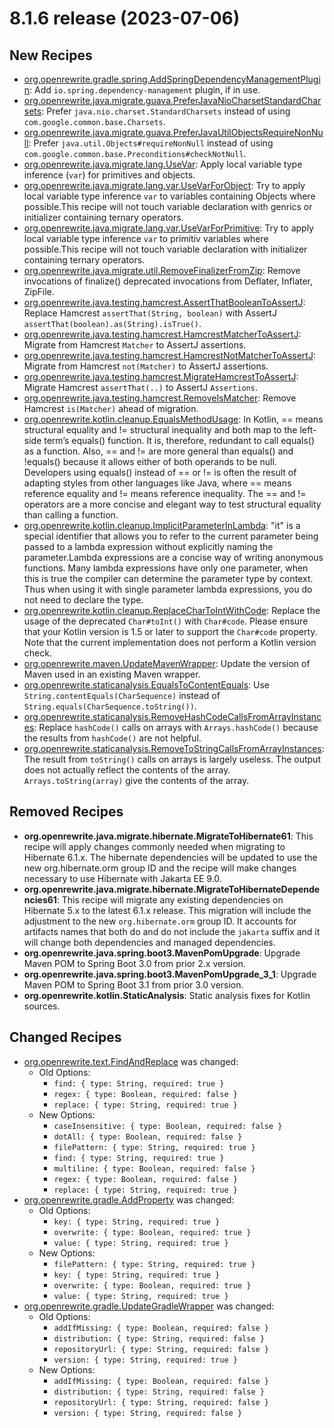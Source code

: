 # 8.1.6 release (2023-07-06)

## New Recipes

* [org.openrewrite.gradle.spring.AddSpringDependencyManagementPlugin](https://docs.openrewrite.org/reference/recipes/gradle/spring/addspringdependencymanagementplugin): Add `io.spring.dependency-management` plugin, if in use. 
* [org.openrewrite.java.migrate.guava.PreferJavaNioCharsetStandardCharsets](https://docs.openrewrite.org/reference/recipes/java/migrate/guava/preferjavaniocharsetstandardcharsets): Prefer `java.nio.charset.StandardCharsets` instead of using `com.google.common.base.Charsets`. 
* [org.openrewrite.java.migrate.guava.PreferJavaUtilObjectsRequireNonNull](https://docs.openrewrite.org/reference/recipes/java/migrate/guava/preferjavautilobjectsrequirenonnull): Prefer `java.util.Objects#requireNonNull` instead of using `com.google.common.base.Preconditions#checkNotNull`. 
* [org.openrewrite.java.migrate.lang.UseVar](https://docs.openrewrite.org/reference/recipes/java/migrate/lang/usevar): Apply local variable type inference (`var`) for primitives and objects. 
* [org.openrewrite.java.migrate.lang.var.UseVarForObject](https://docs.openrewrite.org/reference/recipes/java/migrate/lang/var/usevarforobject): Try to apply local variable type inference `var` to variables containing Objects where possible.This recipe will not touch variable declaration with genrics or initializer containing ternary operators. 
* [org.openrewrite.java.migrate.lang.var.UseVarForPrimitive](https://docs.openrewrite.org/reference/recipes/java/migrate/lang/var/usevarforprimitive): Try to apply local variable type inference `var` to primitiv variables where possible.This recipe will not touch variable declaration with initializer containing ternary operators. 
* [org.openrewrite.java.migrate.util.RemoveFinalizerFromZip](https://docs.openrewrite.org/reference/recipes/java/migrate/util/removefinalizerfromzip): Remove invocations of finalize() deprecated invocations from Deflater, Inflater, ZipFile. 
* [org.openrewrite.java.testing.hamcrest.AssertThatBooleanToAssertJ](https://docs.openrewrite.org/reference/recipes/java/testing/hamcrest/assertthatbooleantoassertj): Replace Hamcrest `assertThat(String, boolean)` with AssertJ `assertThat(boolean).as(String).isTrue()`. 
* [org.openrewrite.java.testing.hamcrest.HamcrestMatcherToAssertJ](https://docs.openrewrite.org/reference/recipes/java/testing/hamcrest/hamcrestmatchertoassertj): Migrate from Hamcrest `Matcher` to AssertJ assertions. 
* [org.openrewrite.java.testing.hamcrest.HamcrestNotMatcherToAssertJ](https://docs.openrewrite.org/reference/recipes/java/testing/hamcrest/hamcrestnotmatchertoassertj): Migrate from Hamcrest `not(Matcher)` to AssertJ assertions. 
* [org.openrewrite.java.testing.hamcrest.MigrateHamcrestToAssertJ](https://docs.openrewrite.org/reference/recipes/java/testing/hamcrest/migratehamcresttoassertj): Migrate Hamcrest `assertThat(..)` to AssertJ `Assertions`. 
* [org.openrewrite.java.testing.hamcrest.RemoveIsMatcher](https://docs.openrewrite.org/reference/recipes/java/testing/hamcrest/removeismatcher): Remove Hamcrest `is(Matcher)` ahead of migration. 
* [org.openrewrite.kotlin.cleanup.EqualsMethodUsage](https://docs.openrewrite.org/reference/recipes/kotlin/cleanup/equalsmethodusage): In Kotlin, == means structural equality and != structural inequality and both map to the left-side term’s equals() function. It is, therefore, redundant to call equals() as a function. Also, == and != are more general than equals() and !equals() because it allows either of both operands to be null.
Developers using equals() instead of == or != is often the result of adapting styles from other languages like Java, where == means reference equality and != means reference inequality.
The == and != operators are a more concise and elegant way to test structural equality than calling a function. 
* [org.openrewrite.kotlin.cleanup.ImplicitParameterInLambda](https://docs.openrewrite.org/reference/recipes/kotlin/cleanup/implicitparameterinlambda): "it" is a special identifier that allows you to refer to the current parameter being passed to a lambda expression without explicitly naming the parameter.Lambda expressions are a concise way of writing anonymous functions. Many lambda expressions have only one parameter, when this is true the compiler can determine the parameter type by context. Thus when using it with single parameter lambda expressions, you do not need to declare the type. 
* [org.openrewrite.kotlin.cleanup.ReplaceCharToIntWithCode](https://docs.openrewrite.org/reference/recipes/kotlin/cleanup/replacechartointwithcode): Replace the usage of the deprecated `Char#toInt()` with `Char#code`. Please ensure that your Kotlin version is 1.5 or later to support the `Char#code` property. Note that the current implementation does not perform a Kotlin version check. 
* [org.openrewrite.maven.UpdateMavenWrapper](https://docs.openrewrite.org/reference/recipes/maven/updatemavenwrapper): Update the version of Maven used in an existing Maven wrapper. 
* [org.openrewrite.staticanalysis.EqualsToContentEquals](https://docs.openrewrite.org/reference/recipes/staticanalysis/equalstocontentequals): Use `String.contentEquals(CharSequence)` instead of `String.equals(CharSequence.toString())`. 
* [org.openrewrite.staticanalysis.RemoveHashCodeCallsFromArrayInstances](https://docs.openrewrite.org/reference/recipes/staticanalysis/removehashcodecallsfromarrayinstances): Replace `hashCode()` calls on arrays with `Arrays.hashCode()` because the results from `hashCode()` are not helpful. 
* [org.openrewrite.staticanalysis.RemoveToStringCallsFromArrayInstances](https://docs.openrewrite.org/reference/recipes/staticanalysis/removetostringcallsfromarrayinstances): The result from `toString()` calls on arrays is largely useless. The output does not actually reflect the contents of the array. `Arrays.toString(array)` give the contents of the array. 

## Removed Recipes

* **org.openrewrite.java.migrate.hibernate.MigrateToHibernate61**: This recipe will apply changes commonly needed when migrating to Hibernate 6.1.x. The hibernate dependencies will   be updated to use the new org.hibernate.orm group ID and the recipe will make changes necessary to use Hibernate with Jakarta EE 9.0. 
* **org.openrewrite.java.migrate.hibernate.MigrateToHibernateDependencies61**: This recipe will migrate any existing dependencies on Hibernate 5.x to the latest 6.1.x release. This migration will include the adjustment to the new `org.hibernate.orm` group ID. It accounts for artifacts names that both do and do not include the `jakarta` suffix and it will change both dependencies and managed dependencies. 
* **org.openrewrite.java.spring.boot3.MavenPomUpgrade**: Upgrade Maven POM to Spring Boot 3.0 from prior 2.x version. 
* **org.openrewrite.java.spring.boot3.MavenPomUpgrade_3_1**: Upgrade Maven POM to Spring Boot 3.1 from prior 3.0 version. 
* **org.openrewrite.kotlin.StaticAnalysis**: Static analysis fixes for Kotlin sources. 

## Changed Recipes

* [org.openrewrite.text.FindAndReplace](https://docs.openrewrite.org/reference/recipes/text/findandreplace) was changed:
  * Old Options:
    * `find: { type: String, required: true }`
    * `regex: { type: Boolean, required: false }`
    * `replace: { type: String, required: true }`
  * New Options:
    * `caseInsensitive: { type: Boolean, required: false }`
    * `dotAll: { type: Boolean, required: false }`
    * `filePattern: { type: String, required: true }`
    * `find: { type: String, required: true }`
    * `multiline: { type: Boolean, required: false }`
    * `regex: { type: Boolean, required: false }`
    * `replace: { type: String, required: true }`
* [org.openrewrite.gradle.AddProperty](https://docs.openrewrite.org/reference/recipes/gradle/addproperty) was changed:
  * Old Options:
    * `key: { type: String, required: true }`
    * `overwrite: { type: Boolean, required: true }`
    * `value: { type: String, required: true }`
  * New Options:
    * `filePattern: { type: String, required: true }`
    * `key: { type: String, required: true }`
    * `overwrite: { type: Boolean, required: true }`
    * `value: { type: String, required: true }`
* [org.openrewrite.gradle.UpdateGradleWrapper](https://docs.openrewrite.org/reference/recipes/gradle/updategradlewrapper) was changed:
  * Old Options:
    * `addIfMissing: { type: Boolean, required: false }`
    * `distribution: { type: String, required: false }`
    * `repositoryUrl: { type: String, required: false }`
    * `version: { type: String, required: true }`
  * New Options:
    * `addIfMissing: { type: Boolean, required: false }`
    * `distribution: { type: String, required: false }`
    * `repositoryUrl: { type: String, required: false }`
    * `version: { type: String, required: false }`